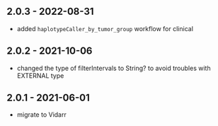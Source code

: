 ## 2.0.3 - 2022-08-31
- added `haplotypeCaller_by_tumor_group` workflow for clinical
## 2.0.2 - 2021-10-06
- changed the type of filterIntervals to String? to avoid troubles with EXTERNAL type
## 2.0.1 - 2021-06-01
- migrate to Vidarr
